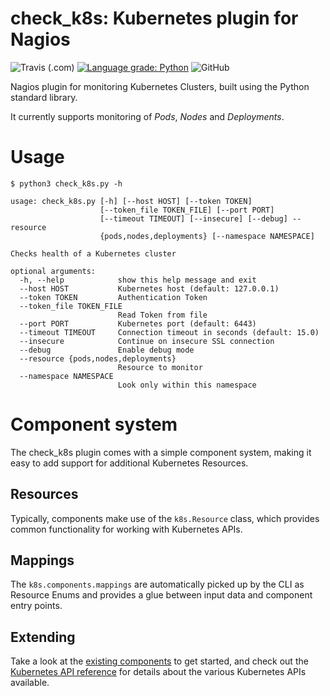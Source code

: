 check_k8s: Kubernetes plugin for Nagios
===

![Travis (.com)](https://img.shields.io/travis/com/itrs-group/check_k8s) [![Language grade: Python](https://img.shields.io/lgtm/grade/python/g/ITRS-Group/check_k8s.svg?logo=lgtm&logoWidth=18)](https://lgtm.com/projects/g/ITRS-Group/check_k8s/context:python) ![GitHub](https://img.shields.io/github/license/itrs-group/check_k8s)

Nagios plugin for monitoring Kubernetes Clusters, built using the Python standard library.

It currently supports monitoring of *Pods*, *Nodes* and *Deployments*. 

Usage
===

```
$ python3 check_k8s.py -h

usage: check_k8s.py [-h] [--host HOST] [--token TOKEN]
                    [--token_file TOKEN_FILE] [--port PORT]
                    [--timeout TIMEOUT] [--insecure] [--debug] --resource
                    {pods,nodes,deployments} [--namespace NAMESPACE]

Checks health of a Kubernetes cluster

optional arguments:
  -h, --help            show this help message and exit
  --host HOST           Kubernetes host (default: 127.0.0.1)
  --token TOKEN         Authentication Token
  --token_file TOKEN_FILE
                        Read Token from file
  --port PORT           Kubernetes port (default: 6443)
  --timeout TIMEOUT     Connection timeout in seconds (default: 15.0)
  --insecure            Continue on insecure SSL connection
  --debug               Enable debug mode
  --resource {pods,nodes,deployments}
                        Resource to monitor
  --namespace NAMESPACE
                        Look only within this namespace

```

Component system
===

The check_k8s plugin comes with a simple component system, making it easy to add support for additional Kubernetes Resources.

Resources
---

Typically, components make use of the `k8s.Resource` class, which provides common functionality for working with Kubernetes APIs.

Mappings
---

The `k8s.components.mappings` are automatically picked up by the CLI as Resource Enums and provides a glue between input data and component
entry points.

Extending
---

Take a look at the [existing components](k8s/components) to get started, and check out the [Kubernetes API reference](https://kubernetes.io/docs/reference/generated/kubernetes-api/v1.15/) for details about the various Kubernetes APIs available.
